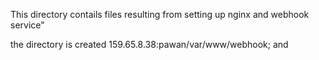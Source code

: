 This directory contails files resulting from setting up nginx and webhook service"

the directory is created 159.65.8.38:pawan/var/www/webhook;
and 
